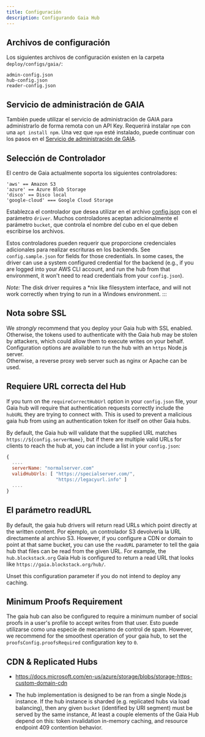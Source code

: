 ```yaml
---
title: Configuración
description: Configurando Gaia Hub
---
```


## Archivos de configuración

Los siguientes archivos de configuración existen en la carpeta `deploy/configs/gaia/`:

```
admin-config.json
hub-config.json
reader-config.json
```

## Servicio de administración de GAIA

También puede utilizar el servicio de administración de GAIA para administrarlo de forma remota con un API Key. Requerirá instalar `npm` con una `apt install npm`. Una vez que `npm` esté instalado, puede continuar con los pasos en el [Servicio de administración de GAIA](https://github.com/stacks-network/gaia/blob/master/admin/README.md).

## Selección de Controlador

El centro de Gaia actualmente soporta los siguientes controladores:

```
'aws' == Amazon S3
'azure' == Azure Blob Storage
'disco' == Disco local
'google-cloud' === Google Cloud Storage
```

Establezca el controlador que desea utilizar en el archivo [config.json](https://github.com/stacks-network/gaia/blob/master/hub/config.sample.json) con el parámetro `driver`. Muchos controladores aceptan adicionalmente el parámetro `bucket`, que controla el nombre del cubo en el que deben escribirse los archivos.

Estos controladores pueden requerir que proporcione credenciales adicionales para realizar escrituras en los backends. See `config.sample.json` for fields for those credentials. In some cases, the driver can use a system configured credential for the backend (e.g., if you are logged into your AWS CLI account, and run the hub from that environment, it won't need to read credentials from your `config.json`).

_Note:_ The disk driver requires a \*nix like filesystem interface, and will not work correctly when trying to run in a Windows environment. :::

## Nota sobre SSL

We _strongly_ recommend that you deploy your Gaia hub with SSL enabled. Otherwise, the tokens used to authenticate with the Gaia hub may be stolen by attackers, which could allow them to execute writes on your behalf.  
Configuration options are available to run the hub with an `https` Node.js server.  
Otherwise, a reverse proxy web server such as nginx or Apache can be used.

## Requiere URL correcta del Hub

If you turn on the `requireCorrectHubUrl` option in your `config.json` file, your Gaia hub will require that authentication requests correctly include the `hubURL` they are trying to connect with. This is used to prevent a malicious gaia hub from using an authentication token for itself on other Gaia hubs.

By default, the Gaia hub will validate that the supplied URL matches `https://${config.serverName}`, but if there are multiple valid URLs for clients to reach the hub at, you can include a list in your `config.json`:

```javascript
{
  ....
  serverName: "normalserver.com"
  validHubUrls: [ "https://specialserver.com/",
                  "https://legacyurl.info" ]
  ....
}
```

## El parámetro readURL

By default, the gaia hub drivers will return read URLs which point directly at the written content. Por ejemplo, un controlador S3 devolvería la URL directamente al archivo S3. However, if you configure a CDN or domain to point at that same bucket, you can use the `readURL` parameter to tell the gaia hub that files can be read from the given URL. For example, the `hub.blockstack.org` Gaia Hub is configured to return a read URL that looks like `https://gaia.blockstack.org/hub/`.

Unset this configuration parameter if you do not intend to deploy any caching.

## Minimum Proofs Requirement

The gaia hub can also be configured to require a minimum number of social proofs in a user's profile to accept writes from that user. Esto puede utilizarse como una especie de mecanismo de control de spam. However, we recommend for the smoothest operation of your gaia hub, to set the `proofsConfig.proofsRequired` configuration key to `0`.

## CDN & Replicated Hubs

- https://docs.microsoft.com/en-us/azure/storage/blobs/storage-https-custom-domain-cdn

- The hub implementation is designed to be ran from a single Node.js instance. If the hub instance is sharded (e.g. replicated hubs via load balancing), then any given `bucket` (identified by URI segment) must be served by the same instance, At least a couple elements of the Gaia Hub depend on this: token invalidation in-memory caching, and resource endpoint 409 contention behavior.

